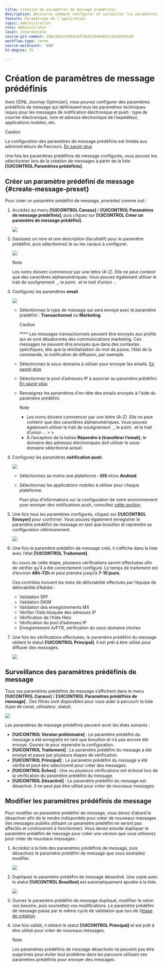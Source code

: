 ```yaml
---
title: Création de paramètres de message prédéfinis
description: Découvrez comment configurer et surveiller les paramètres prédéfinis de message
feature: Paramétrage de l’application
topic: Administration
role: Administrator
level: Intermediate
source-git-commit: b58c5b527e594c03f3b415549e6b7cd15b050139
workflow-type: tm+mt
source-wordcount: '688'
ht-degree: 1%

---
```



# Création de paramètres de message prédéfinis

Avec [!DNL Journey Optimizer], vous pouvez configurer des paramètres prédéfinis de message qui définissent tous les paramètres techniques requis pour les messages de notification électronique et push : type de courrier électronique, nom et adresse électronique de l’expéditeur, applications mobiles, etc.

>[!CAUTION]
>
> La configuration des paramètres de message prédéfinis est limitée aux administrateurs de Parcours. [En savoir plus](../administration/ootb-product-profiles.md#journey-administrator)



Une fois les paramètres prédéfinis de message configurés, vous pouvez les sélectionner lors de la création de messages à partir de la liste **[!UICONTROL Paramètres prédéfinis]**.

## Créer un paramètre prédéfini de message {#create-message-preset}

Pour créer un paramètre prédéfini de message, procédez comme suit :

1. Accédez au menu **[!UICONTROL Canaux]** / **[!UICONTROL Paramètres de message prédéfinis]**, puis cliquez sur **[!UICONTROL Créer un paramètre de message prédéfini]**.

   ![](../assets/preset-create.png)


1. Saisissez un nom et une description (facultatif) pour le paramètre prédéfini, puis sélectionnez le ou les canaux à configurer.

   ![](../assets/preset-general.png)


   >[!NOTE]
   >
   > Les noms doivent commencer par une lettre (A-Z). Elle ne peut contenir que des caractères alphanumériques. Vous pouvez également utiliser le trait de soulignement `_`, le point`.` et le trait d’union `-`.

1. Configurez les paramètres **email**.

   ![](../assets/preset-email.png)

   * Sélectionnez le type de message qui sera envoyé avec le paramètre prédéfini : **Transactionnel** ou **Marketing**

      >[!CAUTION]
      >
      > **** Les messages transactionnels peuvent être envoyés aux profils qui se sont désabonnés des communications marketing. Ces messages ne peuvent être envoyés que dans des contextes spécifiques, tels que la réinitialisation du mot de passe, l’état de la commande, la notification de diffusion, par exemple.

   * Sélectionnez le sous-domaine à utiliser pour envoyer les emails. [En savoir plus](about-subdomain-delegation.md)
   * Sélectionnez le pool d’adresses IP à associer au paramètre prédéfini. [En savoir plus](ip-pools.md)
   * Renseignez les paramètres d&#39;en-tête des emails envoyés à l&#39;aide du paramètre prédéfini.

      >[!NOTE]
      >
      > * Les noms doivent commencer par une lettre (A-Z). Elle ne peut contenir que des caractères alphanumériques. Vous pouvez également utiliser le trait de soulignement `_`, le point`.` et le trait d’union `-`.
         > 
         > 
      * À l’exception de la balise **Répondre à (transférer l’email)**, le domaine des adresses électroniques doit utiliser le sous-domaine sélectionné actuel.



1. Configurez les paramètres **notification push**.

   ![](../assets/preset-push.png)

   * Sélectionnez au moins une plateforme : **iOS** et/ou **Android**

   * Sélectionnez les applications mobiles à utiliser pour chaque plateforme.

      Pour plus d&#39;informations sur la configuration de votre environnement pour envoyer des notifications push, consultez [cette section](../push-gs.md).

1. Une fois tous les paramètres configurés, cliquez sur **[!UICONTROL Envoyer]** pour confirmer. Vous pouvez également enregistrer le paramètre prédéfini de message en tant que brouillon et reprendre sa configuration ultérieurement.

   ![](../assets/preset-submit.png)

1. Une fois le paramètre prédéfini de message créé, il s’affiche dans la liste avec l’état **[!UICONTROL Traitement]**.

   Au cours de cette étape, plusieurs vérifications seront effectuées afin de vérifier qu’il a été correctement configuré. Le temps de traitement est d’environ **48h-72h** et peut prendre jusqu’à **7-10 jours**.

   Ces contrôles incluent les tests de délivrabilité effectués par l’équipe de délivrabilité d’Adobe :


   * Validation SPF
   * Validation DKIM
   * Validation des enregistrements MX
   * Vérifier l’liste bloquée des adresses IP
   * Vérification de l’hôte Helo
   * Vérification du pool d’adresses IP
   * Enregistrement A/PTR, vérification du sous-domaine t/m/res


1. Une fois les vérifications effectuées, le paramètre prédéfini du message obtient le statut **[!UICONTROL Principal]**. Il est prêt à être utilisé pour diffuser des messages.

   <!-- later on, users will be notified in Pulse -->

   ![](../assets/preset-active.png)

## Surveillance des paramètres prédéfinis de message

Tous vos paramètres prédéfinis de message s’affichent dans le menu **[!UICONTROL Canaux]** / **[!UICONTROL Paramètres prédéfinis de message]** . Des filtres sont disponibles pour vous aider à parcourir la liste (type de canal, utilisateur, statut).

![](../assets/preset-filters.png)

Les paramètres de message prédéfinis peuvent avoir les états suivants :

* **[!UICONTROL Version préliminaire]** : Le paramètre prédéfini du message a été enregistré en tant que brouillon et n’a pas encore été envoyé. Ouvrez-le pour reprendre la configuration.
* **[!UICONTROL Traitement]** : Le paramètre prédéfini du message a été envoyé et passe par plusieurs étapes de vérification.
* **[!UICONTROL Principal]** : Le paramètre prédéfini du message a été vérifié et peut être sélectionné pour créer des messages.
* **[!UICONTROL Échec]** : Une ou plusieurs vérifications ont échoué lors de la vérification du paramètre prédéfini du message.
* **[!UICONTROL Désactivé]** : Le paramètre prédéfini du message est désactivé. Il ne peut pas être utilisé pour créer de nouveaux messages.

## Modifier les paramètres prédéfinis de message

Pour modifier un paramètre prédéfini de message, vous devez d’abord le désactiver afin de le rendre indisponible pour créer de nouveaux messages (les messages publiés utilisant ce paramètre prédéfini ne seront pas affectés et continueront à fonctionner). Vous devez ensuite dupliquer le paramètre prédéfini de message pour créer une version que vous utiliserez pour créer de nouveaux messages :

1. Accédez à la liste des paramètres prédéfinis de message, puis désactivez le paramètre prédéfini de message que vous souhaitez modifier.

   ![](../assets/preset-deactivate.png)

1. Dupliquez le paramètre prédéfini de message désactivé. Une copie avec le statut **[!UICONTROL Brouillon]** est automatiquement ajoutée à la liste.

   ![](../assets/preset-duplicated.png)

1. Ouvrez le paramètre prédéfini de message dupliqué, modifiez-le selon vos besoins, puis soumettez vos modifications. Le paramètre prédéfini de message passe par le même cycle de validation que lors de l’[étape de création](#create-message-preset).

1. Une fois validé, il obtient le statut **[!UICONTROL Principal]** et est prêt à être utilisé pour créer de nouveaux messages.

   >[!NOTE]
   >
   >Les paramètres prédéfinis de message désactivés ne peuvent pas être supprimés pour éviter tout problème dans les parcours utilisant ces paramètres prédéfinis pour envoyer des messages.

